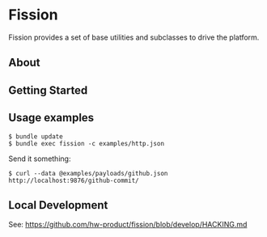 # Fission

Fission provides a set of base utilities and subclasses to drive the platform.

## About

## Getting Started

## Usage examples

```
$ bundle update
$ bundle exec fission -c examples/http.json
```

Send it something:

```
$ curl --data @examples/payloads/github.json http://localhost:9876/github-commit/
```

## Local Development
See: https://github.com/hw-product/fission/blob/develop/HACKING.md
